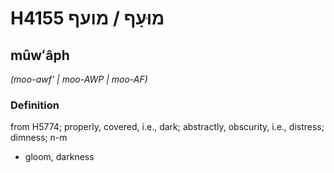 # H4155 מוּעָף / מועף

## mûwʻâph

_(moo-awf' | moo-AWP | moo-AF)_

### Definition

from H5774; properly, covered, i.e., dark; abstractly, obscurity, i.e., distress; dimness; n-m

- gloom, darkness
